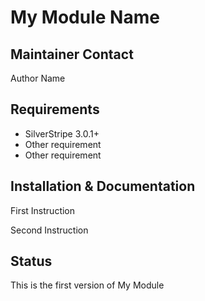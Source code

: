 # My Module Name

## Maintainer Contact

Author Name

## Requirements

 * SilverStripe 3.0.1+
 * Other requirement
 * Other requirement


## Installation & Documentation

First Instruction

Second Instruction

## Status

This is the first version of My Module